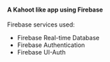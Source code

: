#### A Kahoot like app using Firebase
Firebase services used:
* Firebase Real-time Database
* Firebase Authentication
* Firebase UI-Auth
